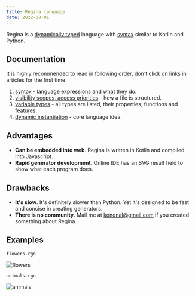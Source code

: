 ```yaml
---
Title: Regina language
date: 2022-08-01
---
```


Regina is a [dynamically typed](typization) language with [syntax](syntax) similar to
Kotlin and Python.

## Documentation

It is highly recommended to read in following order, don't click on links in articles for the first
time:

1. [syntax](syntax) - language expressions and what they do.
2. [visibility scopes, access priorities](scopes) - how a file is structured.
3. [variable types](types) - all types are listed, their properties, functions and features.
4. [dynamic instantiation](dynamic-instantiation) - core language idea.



## Advantages

* **Can be embedded into web**. Regina is written in Kotlin and compiled into Javascript.
* **Rapid generator development**. Online IDE has an SVG result field to show what each program does.

## Drawbacks

* **It's slow**. It's definitely slower than Python. Yet it's designed to be fast and concise in
  creating generators.
* **There is no community**. Mail me at kononal@gmail.com if you created
  something about Regina.

## Examples

`flowers.rgn`

![flowers](/images/flowers_example.png)

`animals.rgn`

![animals](/images/animals_example.png)

